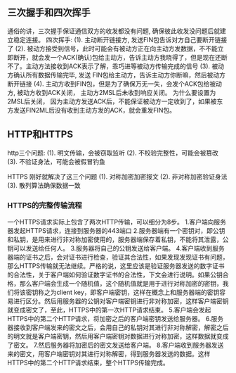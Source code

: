 ## 三次握手和四次挥手
通俗的讲，三次握手保证通信双方的收发都没有问题, 确保彼此收发没问题后就建立稳定连接。
四次挥手: 
(1). 主动断开链接方, 发送FIN包告诉对方自己要断开链接了
(2). 被动方接受到信号，此时可能会有被动方正在向主动方发数据，不不能立即断开，就会发一个ACK(确认)包给主动方，告诉主动方我晓得了，但是现在还断不了。主动方法接收到ACK表示了解，乖巧进等被动方传输完成的信号
(3). 被动方确认所有数据传输完毕, 发送 FIN包给主动方，告诉主动方你断嘛，然后被动方断开链接
(4). 主动方收到FIN包，但是为了确保万无一失，会发个ACK包给被动方, 被动方收到ACK关闭， 主动方2MSL后未收到响应关闭。
为什么要设置为2MSL后关闭， 因为主动方发送ACK后，不能保证被动方一定收到了，如果被东方发送FIN2ML后没有收到主动方发的ACK，就会重发FIN包。 


## HTTP和HTTPS
http三个问题:
(1). 明文传输，会被窃取监听
(2). 不校验完整性，可能会被篡改
(3). 不验证身法，可能会被假冒钓鱼

HTTPS 刚好就解决了这三个问题
(1). 对称加密加密报文
(2). 非对称加密验证身法
(3). 散列算法确保数据一致

### HTTPS的完整传输流程
一个HTTPS请求实际上包含了两次HTTP传输，可以细分为8步。
1.客户端向服务器发起HTTPS请求，连接到服务器的443端口
2.服务器端有一个密钥对，即公钥和私钥，是用来进行非对称加密使用的，服务器端保存着私钥，不能将其泄露，公钥可以发送给任何人。
3.服务器将自己的公钥发送给客户端。
4.客户端收到服务器端的证书之后，会对证书进行检查，验证其合法性，如果发现发现证书有问题，那么HTTPS传输就无法继续。严格的说，这里应该是验证服务器发送的数字证书的合法性，关于客户端如何验证数字证书的合法性，下文会进行说明。如果公钥合格，那么客户端会生成一个随机值，这个随机值就是用于进行对称加密的密钥，我们将该密钥称之为client key，即客户端密钥，这样在概念上和服务器端的密钥容易进行区分。然后用服务器的公钥对客户端密钥进行非对称加密，这样客户端密钥就变成密文了，至此，HTTPS中的第一次HTTP请求结束。
5.客户端会发起HTTPS中的第二个HTTP请求，将加密之后的客户端密钥发送给服务器。
6.服务器接收到客户端发来的密文之后，会用自己的私钥对其进行非对称解密，解密之后的明文就是客户端密钥，然后用客户端密钥对数据进行对称加密，这样数据就变成了密文。
7.然后服务器将加密后的密文发送给客户端。
8.客户端收到服务器发送来的密文，用客户端密钥对其进行对称解密，得到服务器发送的数据。这样HTTPS中的第二个HTTP请求结束，整个HTTPS传输完成。